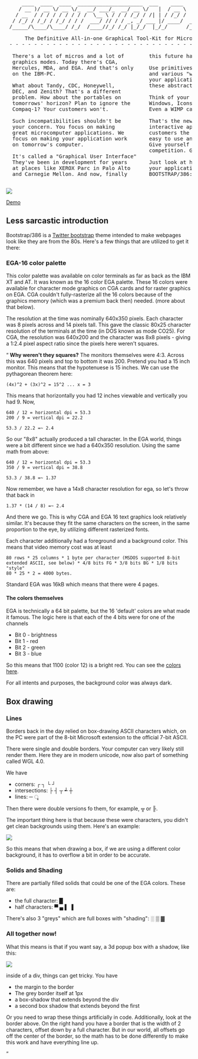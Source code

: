 <pre>
     ____  ____  ____  _____________________  ___    ____        __   _____ ____  _____
    / __ )/ __ \/ __ \/_  __/ ___/_  __/ __ \/   |  / __ \     _/_/  |__  /( __ )/ ___/
   / __  / / / / / / / / /  \__ \ / / / /_/ / /| | / /_/ /   _/_/     /_ &lt;/ __  / __ \ 
  / /_/ / /_/ / /_/ / / /  ___/ // / / _, _/ ___ |/ ____/  _/_/     ___/ / /_/ / /_/ / 
 /_____/\____/\____/ /_/  /____//_/ /_/ |_/_/  |_/_/      /_/      /____/\____/\____/  

      The Definitive All-in-one Graphical Tool-Kit for Micros and Terminals.  
 - - - - - - - - - - - - - - - - - - - - - - - - - - - - - - - - - - - - - - - - - - 

  There's a lot of micros and a lot of        this future has arrived.
  graphics modes. Today there's CGA,          
  Hercules, MDA, and EGA. And that's only     Use primitives like buttons, "toolbars"
  on the IBM-PC.                              and various "widgets" that will control
                                              your application. We handle rendering
  What about Tandy, CDC, Honeywell,           these abstractions on screen for you.
  DEC, and Zenith? That's a different          
  problem. How about the portables on         Think of your software in terms of
  tomorrows' horizon? Plan to ignore the      Windows, Icons, Menus, and Pull-Downs.
  Compaq-1? Your customers won't.             Even a WIMP can do it (TM).
                                              
  Such incompatibilities shouldn't be         That's the new paradigm of full-screen
  your concern. You focus on making           interactive applications. Give your
  great microcomputer applications. We        customers the rich interface that are
  focus on making your application work       easy to use and also, easy to create.
  on tomorrow's computer.                     Give yourself that one-leg up on your
                                              competition. GUI is Good. GUI is God.
  It's called a "Graphical User Interface"    
  They've been in development for years       Just look at how beautiful
  at places like XEROX Parc in Palo Alto      your application can look with
  and Carnegie Mellon. And now, finally       BOOTSTRAP/386:

</pre>

<img src=http://i.imgur.com/CZKrANV.png>

[Demo](http://9ol.es/BOOTSTRA.386/)

## Less sarcastic introduction

Bootstrap/386 is a [Twitter bootstrap](http://twitter.github.io/bootstrap/) theme intended to make
webpages look like they are from the 80s.  Here's a few things that are utilized to get it there:

### EGA-16 color palette

This color palette was available on color terminals as far as back as the IBM XT and AT. It was known
as the 16 color EGA palette.  These 16 colors were available for character mode graphics on CGA cards
and for raster graphics on EGA.  CGA couldn't fully-rasterize all the 16 colors because of the graphics
memory (which was a premium back then) needed. (more about that below).

The resolution at the time was nominally 640x350 pixels. Each character was 8 pixels across and 14 pixels tall.
This gave the classic 80x25 character resolution of the terminals at the time (in DOS known as mode CO25).  For
CGA, the resolution was 640x200 and the character was 8x8 pixels - giving a 1:2.4 pixel aspect ratio since the
pixels here weren't squares.

<q>
<b>Why weren't they squares?</b>
The monitors themselves were 4:3.  Across this was 640 pixels and top to bottom it was 200.  Pretend you had a 15 inch
monitor.  This means that the hypotenuese is 15 inches.  We can use the pythagorean theorem here:

    (4x)^2 + (3x)^2 = 15^2 ... x = 3

This means that horizontally you had 12 inches viewable and vertically you had 9.  Now,

    640 / 12 = horizontal dpi = 53.3
    200 / 9 = vertical dpi = 22.2

    53.3 / 22.2 =~ 2.4

So our "8x8" actually produced a tall character.  In the EGA world, things were a bit different since we had a 640x350 resolution.
Using the same math from above:

    640 / 12 = horizontal dpi = 53.3
    350 / 9 = vertical dpi = 38.8

    53.3 / 38.8 =~ 1.37

Now remember, we have a 14x8 character resolution for ega, so let's throw that back in

    1.37 * (14 / 8) =~ 2.4

And there we go.  This is why CGA and EGA 16 text graphics look relatively similar. It's because they fit
the same characters on the screen, in the same proportion to the eye, by utilizing different rasterized fonts.
</q>

Each character additionally had a foreground and a background color. This means that video memory cost was at least

    80 rows * 25 columns * 1 byte per character (MSDOS supported 8-bit extended ASCII, see below) * 4/8 bits FG * 3/8 bits BG * 1/8 bits "style"
    80 * 25 * 2 = 4000 bytes.

Standard EGA was 16kB which means that there were 4 pages.

#### The colors themselves

EGA is technically a 64 bit palette, but the 16 'default' colors are what made it famous.  The logic here is that each of the 4 bits were for
one of the channels

  * Bit 0 - brightness
  * Bit 1 - red
  * Bit 2 - green
  * Bit 3 - blue

So this means that 1100 (color 12) is a bright red. You can see the [colors here](http://en.wikipedia.org/wiki/Enhanced_Graphics_Adapter#Color_palette).

For all intents and purposes, the background color was always dark.

## Box drawing


### Lines
Borders back in the day relied on box-drawing ASCII characters which, on the PC were part of the 8-bit Microsoft extension to the official
7-bit ASCII.

There were single and double borders.  Your computer can very likely still render them. Here they are in modern unicode, now also part of 
something called WGL 4.0.

We have 

  * corners: &#9484; &#9488; &#9492; &#9496;
  * intersections: &#9500; &#9508; &#9516; &#9525; &#9532;
  * lines: &#9472; &#2500;

Then there were double versions fo them, for example, &#9574; or &#9567;.

The important thing here is that because these were characters, you didn't get clean backgrounds using them. Here's an example:

<img src=http://techpubs.sgi.com/library/dynaweb_docs/0530/SGI_EndUser/books/SWin_UG/sgi_html/figures/57a.exitdosedit.gif>


So this means that when drawing a box, if we are using a different color background, it has to overflow a bit in order to be accurate.

### Solids and Shading

There are partially filled solids that could be one of the EGA colors. These are: 

 * the full character: &#9608;
 * half characters: &#9600; &#9604; &#9612; &#9616;

There's also 3 "greys" which are full boxes with "shading": &#9617; &#9618; &#9619;

### All together now!

What this means is that if you want say, a 3d popup box with a shadow, like this:

<img src=http://www.operating-system.org/betriebssystem/bsgfx/microsoft/msdos/msdos50-scr-02.jpg>

inside of a div, things can get tricky.  You have 

  * the margin to the border
  * The grey border itself at 1px
  * a box-shadow that extends beyond the div
  * a second box shadow that extends beyond the first

Or you need to wrap these things artificially in code. Additionally, look at the border above.  On the right hand you have
a border that is the width of 2 characters, offset down by a full character.  But in our world, all offsets go off the center
of the border, so the math has to be done differently to make this work and have everything line up.
